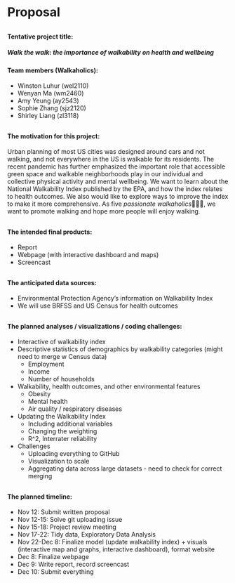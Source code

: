 Proposal
================

## 

#### Tentative project title:

##### Walk the walk: the importance of walkability on health and wellbeing

#### Team members (Walkaholics):

-   Winston Luhur (wel2110)
-   Wenyan Ma (wm2460)
-   Amy Yeung (ay2543)
-   Sophie Zhang (sjz2120)
-   Shirley Liang (zl3118)

## 

#### The motivation for this project:

Urban planning of most US cities was designed around cars and not
walking, and not everywhere in the US is walkable for its residents. The
recent pandemic has further emphasized the important role that
accessible green space and walkable neighborhoods play in our individual
and collective physical activity and mental wellbeing. We want to learn
about the National Walkability Index published by the EPA, and how the
index relates to health outcomes. We also would like to explore ways to
improve the index to make it more comprehensive. As five *passionate
walkaholics*🚶🏻‍♂️, we want to promote walking and hope more people will
enjoy walking.

## 

#### The intended final products:

-   Report
-   Webpage (with interactive dashboard and maps)
-   Screencast

## 

#### The anticipated data sources:

-   Environmental Protection Agency’s information on Walkability Index
-   We will use BRFSS and US Census for health outcomes

## 

#### The planned analyses / visualizations / coding challenges:

-   Interactive of walkability index
-   Descriptive statistics of demographics by walkability categories
    (might need to merge w Census data)
    -   Employment
    -   Income
    -   Number of households
-   Walkability, health outcomes, and other environmental features
    -   Obesity
    -   Mental health
    -   Air quality / respiratory diseases
-   Updating the Walkability Index
    -   Including additional variables
    -   Changing the weighting
    -   R^2, Interrater reliability
-   Challenges
    -   Uploading everything to GitHub
    -   Visualization to scale
    -   Aggregating data across large datasets - need to check for
        correct merging

## 

#### The planned timeline:

-   Nov 12: Submit written proposal
-   Nov 12-15: Solve git uploading issue
-   Nov 15-18: Project review meeting
-   Nov 17-22: Tidy data, Exploratory Data Analysis
-   Nov 22-Dec 8: Finalize model (update walkability index) + visuals
    (interactive map and graphs, interactive dashboard), format website
-   Dec 8: Finalize webpage
-   Dec 9: Write report, record screencast
-   Dec 10: Submit everything
